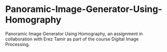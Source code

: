 # Panoramic-Image-Generator-Using-Homography
Panoramic Image Generator Using Homography, an assignment in collaboration with Erez Tamir as part of the course Digital Image Processing. 
